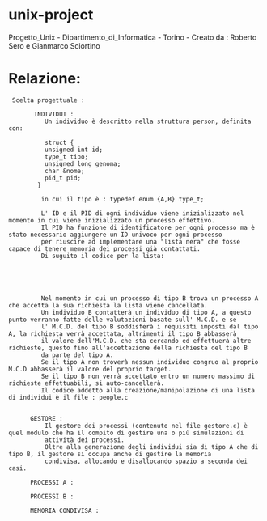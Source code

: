 # unix-project

Progetto_Unix - Dipartimento_di_Informatica - Torino - Creato da : Roberto Sero e Gianmarco Sciortino 

# Relazione:

     Scelta progettuale :

           INDIVIDUI :
              Un individuo è descritto nella struttura person, definita con:
              
              struct {
              unsigned int id;
              type_t tipo;
              unsigned long genoma;
              char &nome;
              pid_t pid;
            }
            
             in cui il tipo è : typedef enum {A,B} type_t;
             
             L' ID e il PID di ogni individuo viene inizializzato nel momento in cui viene inizializzato un processo effettivo.
             Il PID ha funzione di identificatore per ogni processo ma è stato necessario aggiungere un ID univoco per ogni processo 
             per riuscire ad implementare una "lista nera" che fosse capace di tenere memoria dei processi già contattati.
             Di suguito il codice per la lista:
             
             
             
             
             
             Nel momento in cui un processo di tipo B trova un processo A che accetta la sua richiesta la lista viene cancellata.
             Un individuo B contatterà un individuo di tipo A, a questo punto verranno fatte delle valutazioni basate sull' M.C.D. e se 
             l' M.C.D. del tipo B soddisferà i requisiti imposti dal tipo A, la richiesta verrà accettata, altrimenti il tipo B abbasserà 
             il valore dell'M.C.D. che sta cercando ed effettuerà altre richieste, questo fino all'accettazione della richiesta del tipo B
             da parte del tipo A.
             Se il tipo A non troverà nessun individuo congruo al proprio M.C.D abbasserà il valore del proprio target.
             Se il tipo B non verrà accettato entro un numero massimo di richieste effettuabili, si auto-cancellerà. 
             Il codice addetto alla creazione/manipolazione di una lista di individui è il file : people.c
          
          
          GESTORE :
              Il gestore dei processi (contenuto nel file gestore.c) è quel modulo che ha il compito di gestire una o più simulazioni di 
              attività dei processi.
              Oltre alla generazione degli individui sia di tipo A che di tipo B, il gestore si occupa anche di gestire la memoria
              condivisa, allocando e disallocando spazio a seconda dei casi.
          
          PROCESSI A : 
          
          PROCESSI B :
          
          MEMORIA CONDIVISA :
              
